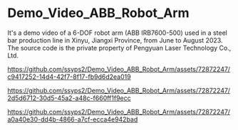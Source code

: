 # Demo_Video_ABB_Robot_Arm
It's a demo video of a 6-DOF robot arm (ABB IRB7600-500) used in a steel bar production line in Xinyu, Jiangxi Province, from June to August 2023. The source code is the private property of Pengyuan Laser Technology Co., Ltd.

https://github.com/ssyps2/Demo_Video_ABB_Robot_Arm/assets/72872247/c9417252-14d4-42f7-8f17-fb9d6d2ea019

https://github.com/ssyps2/Demo_Video_ABB_Robot_Arm/assets/72872247/2d5d6712-30d5-45a2-a48c-f660ff1f9ecc

https://github.com/ssyps2/Demo_Video_ABB_Robot_Arm/assets/72872247/a0a40e30-dd4b-4866-a7cf-ecca4e942bad
